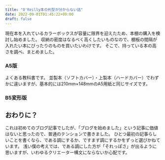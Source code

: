 ```yaml
---
title: "O'Reilly本の判型が分からない話"
date: 2022-09-01T01:45:22+09:00
draft: false
---
```


現在本を入れているカラーボックスが容量に限界を迎えたため、本棚の購入を検討し始めました。
収納の密度はなるべく高くしたいものなので、棚板の間隔が入れたい本にぴったりのものを買いたいわけです。
そこで、持っている本の高さを調べ、まとめました。

### A5版

よくある教科書です。
並製本（ソフトカバー）・上製本（ハードカバー）でわずかに違いますが、基本的には210mm×148mmのA5用紙と同じサイズです。

### B5変形版

## おわりに？

これは初めてのブログ記事でしたが、「ブログを始めました」という記事に価値はないと思ったので、普通のテンションで書きました。
ひとつ最初の記事らしいことを書くなら、である調にするか、ですます調にするかをずっと選びかねています。
浅い僕の考えでは、である調にした方が「それっぽさ」が出るように思いますが、いわゆるクリエーター構文にならないか心配です。
